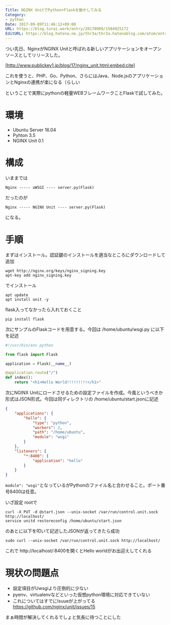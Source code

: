 ```yaml
---
Title: NGINX UnitでPython+Flaskを動かしてみる
Category:
- python
Date: 2017-09-09T11:46:12+09:00
URL: https://blog.turai.work/entry/20170909/1504925172
EditURL: https://blog.hatena.ne.jp/thr3a/thr3a.hatenablog.com/atom/entry/8599973812296316568
---
```


つい先日、NginxがNGINX Unitと呼ばれる新しいアプリケーションをオープンソースとしてリリースした。

[http://www.publickey1.jp/blog/17/nginx_unit.html:embed:cite]

これを使うと、PHP、Go、Python、さらにはJava、Node.jsのアプリケーションとNginxの連携が楽になる（らしい

ということで実際にpythonの軽量WEBフレームワークことFlaskで試してみた。

# 環境

- Ubuntu Server 16.04
- Pyhton 3.5
- NGINX Unit 0.1

# 構成

いままでは

```
Nginx ----- uWSGI ---- server.py(Flask)
```

だったのが

```
Nginx ----- NGINX Unit ---- server.py(Flask)
```

になる。

# 手順

まずはインストール。認証鍵のインストールを適当なところにダウンロードして追加

```
wget http://nginx.org/keys/nginx_signing.key
apt-key add nginx_signing.key
```

でインストール

```
apt update
apt install unit -y
```

flask入ってなかったら入れておくこと

```
pip install flask
```

次にサンプルのFlaskコードを用意する。今回は /home/ubuntu/wsgi.py に以下を記述

```python
#!/usr/bin/env python

from flask import Flask

application = Flask(__name__)

@application.route("/")
def index():
    return "<h1>Hello World!!!!!!!!!</h1>"
```

次にNGINX Unitにロードさせるための設定ファイルを作成。今風というべきか形式はJSON形式。今回は同ディレクトリの /home/ubuntu/start.jsonに記述

```json
{
    "applications": {
        "hello": {
            "type": "python",
            "workers": 2,
            "path": "/home/ubuntu",
            "module": "wsgi"
        }
    },
    "listeners": {
        "*:8400": {
            "application": "hello"
        }
    }
}
```

`module": "wsgi"`となっているがPythonのファイル名と合わせること。ポート番号8400は任意。

いざ設定 rootで

```
curl -X PUT -d @start.json --unix-socket /var/run/control.unit.sock http://localhost/
service unitd restoreconfig /home/ubuntu/start.json
```

のあとに以下を叩いて記述したJSONが返ってきたら成功

```
sudo curl --unix-socket /var/run/control.unit.sock http://localhost/
```

これで http://localhost/:8400を開くとHello worldがお出迎えしてくれる

# 現状の問題点

- 設定項目がUwsgiより圧倒的に少ない
- pyenv、virtualenvなどといった仮想python環境に対応できていない
 - これについてはすでにIsuueが上がってる https://github.com/nginx/unit/issues/15

まぁ時間が解決してくれるでしょと気長に待つことにした
